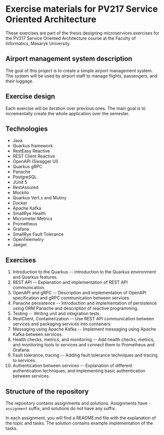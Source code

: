 # Exercise materials for PV217 Service Oriented Architecture

These exercises are part of the thesis designing microservices exercises for the PV217 Service Oriented Architecture course at the Faculty of Informatics, Masaryk University.

## Airport management system description

The goal of this project is to create a simple airport management system. The system will be used by airport staff to manage flights, passengers, and their luggage.

## Exercise design

Each exercise will be iteration over previous ones. The main goal is to incrementally create the whole application over the semester.

## Technologies

- Java
- Quarkus framework
- RestEasy Reactive
- REST Client Reactive
- OpenAPI (Swagger UI)
- Quarkus gRPC
- Panache
- PostgreSQL
- JUnit 5
- RestAssured
- Mockito
- Quarkus Vert.x and Mutiny
- Docker
- Apache Kafka
- SmallRye Health
- Micrometer Metrics
- Prometheus
- Grafana
- SmallRye Fault Tolerance
- OpenTelemetry
- Jaeger


## Exercises

1.  Introduction to the Quarkus -- Introduction to the Quarkus environment and Quarkus features.
2.  REST API -- Explanation and implementation of REST API communication.
3.  OpenAPI and gRPC -- Description and implementation of OpenAPI specification and gRPC communication between services.
4.  Panache persistence -- Introduction and implementation of persistence using ORM Panache and description of reactive programming.
5.  Testing -- Writing unit and integration tests.
6.  RestClient, Containerization -- Use REST API communication between services and packaging services into containers.
7.  Messaging using Apache Kafka -- Implement messaging using Apache Kafka between services.
8.  Health checks, metrics, and monitoring -- Add health checks, metrics, and monitoring tools to services and connect them to Prometheus and Grafana.
9.  Fault tolerance, tracing -- Adding fault tolerance techniques and tracing to services.
10. Authentication between services -- Explanation of different authentication techniques, and implementing basic authentication between services.

## Structure of the repository

The repository contains assignments and solutions. Assignments have `-assignment` suffix, and solutions do not have any suffix.

In each assignment, you will find a README.md file with the explanation of the topic and tasks. The solution contains example implementation of the tasks.